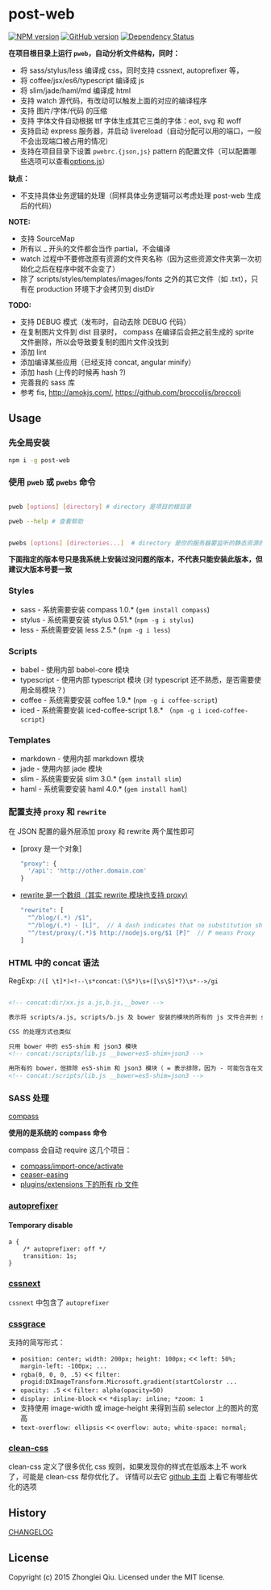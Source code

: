 # post-web
[![NPM version](https://badge.fury.io/js/post-web.svg)](https://npmjs.org/package/post-web)
[![GitHub version][git-tag-image]][project-url]
[![Dependency Status][daviddm-url]][daviddm-image] 
<!--
[![Build Status][travis-image]][travis-url]
[![Code Climate][climate-image]][climate-url]
[![Coverage Status][coveralls-image]][coveralls-url] 
-->


__在项目根目录上运行 `pweb`，自动分析文件结构，同时：__

- 将 sass/stylus/less 编译成 css，同时支持 cssnext, autoprefixer 等，
- 将 coffee/jsx/es6/typescript 编译成 js
- 将 slim/jade/haml/md 编译成 html
- 支持 watch 源代码，有改动可以触发上面的对应的编译程序
- 支持 图片/字体/代码 的压缩
- 支持 字体文件自动根据 ttf 字体生成其它三类的字体：eot, svg 和 woff
- 支持启动 express 服务器，并启动 livereload（自动分配可以用的端口，一般不会出现端口被占用的情况）
- 支持在项目目录下设置 `pwebrc.{json,js}` pattern 的配置文件（可以配置哪些选项可以查看[options.js](./src/options.js)）
<!-- - 支持 将 ttf 字体生成 css：主要作用是生成 iconfont -->


__缺点：__

- 不支持具体业务逻辑的处理（同样具体业务逻辑可以考虑处理 post-web 生成后的代码）


__NOTE:__

* 支持 SourceMap
* 所有以 _ 开头的文件都会当作 partial，不会编译
* watch 过程中不要修改原有资源的文件夹名称（因为这些资源文件夹第一次初始化之后在程序中就不会变了）
* 除了 scripts/styles/templates/images/fonts 之外的其它文件（如 .txt），只有在 production 环境下才会拷贝到 distDir


__TODO:__

* 支持 DEBUG 模式（发布时，自动去除 DEBUG 代码）
* 在复制图片文件到 dist 目录时， compass 在编译后会把之前生成的 sprite 文件删除，所以会导致要复制的图片文件没找到
* 添加 lint
* 添加编译某些应用（已经支持 concat, angular minify）
* 添加 hash (上传的时候再 hash ?)
* 完善我的 sass 库
* 参考 fis, http://amokjs.com/, https://github.com/broccolijs/broccoli


## Usage

### 先全局安装

```bash
npm i -g post-web
```

### 使用 `pweb` 或 `pwebs` 命令


```bash

pweb [options] [directory] # directory 是项目的根目录

pweb --help # 查看帮助


```

```bash

pwebs [options] [directories...]  # directory 是你的服务器要监听的静态资源的文件夹


```

__下面指定的版本号只是我系统上安装过没问题的版本，不代表只能安装此版本，但建议大版本号要一致__

### Styles

* sass        - 系统需要安装 compass 1.0.*  (`gem install compass`)
* stylus      - 系统需要安装 stylus 0.51.*  (`npm -g i stylus`)
* less        - 系统需要安装 less 2.5.*     (`npm -g i less`)

### Scripts

* babel       - 使用内部 babel-core 模块
* typescript  - 使用内部 typescript 模块 (对 typescript 还不熟悉，是否需要使用全局模块？)
* coffee      - 系统需要安装 coffee 1.9.*  (`npm -g i coffee-script`)
* iced        - 系统需要安装 iced-coffee-script 1.8.*  （`npm -g i iced-coffee-script`)

### Templates

* markdown    - 使用内部 markdown 模块
* jade        - 使用内部 jade 模块
* slim        - 系统需要安装 slim 3.0.* (`gem install slim`)
* haml        - 系统需要安装 haml 4.0.* (`gem install haml`)


### 配置支持 `proxy` 和 `rewrite`

在 JSON 配置的最外层添加 proxy 和 rewrite 两个属性即可

* [proxy 是一个对象]
  ```js
  "proxy": {
    '/api': 'http://other.domain.com'
  }
  ```
* [rewrite 是一个数组（其实 rewrite 模块也支持 proxy)](https://www.npmjs.com/package/connect-modrewrite)
  ```js
  "rewrite": [
    "^/blog/(.*) /$1",
    "^/blog/(.*) - [L]",  // A dash indicates that no substitution should be performed.
    "^/test/proxy/(.*)$ http://nodejs.org/$1 [P]"  // P means Proxy
  ]
  ```


### HTML 中的 concat 语法

RegExp: `/([ \t]*)<!--\s*concat:(\S*)\s+([\s\S]*?)\s*-->/gi`

```html

<!-- concat:dir/xx.js a.js,b.js,__bower -->

表示将 scripts/a.js, scripts/b.js 及 bower 安装的模块的所有的 js 文件合并到 scripts/dir/xx.js 中

CSS 的处理方式也类似

```

```html
只用 bower 中的 es5-shim 和 json3 模块
<!-- concat:/scripts/lib.js __bower+es5-shim+json3 -->
```

```html
用所有的 bower，但排除 es5-shim 和 json3 模块（ = 表示排除，因为 - 可能包含在文件名中，所以不能用）
<!-- concat:/scripts/lib.js __bower=es5-shim=json3 -->
```

### SASS 处理

[compass](http://compass-style.org/)

__使用的是系统的 compass 命令__

compass 会自动 require 这几个项目：

- [compass/import-once/activate](https://github.com/Compass/compass/tree/master/import-once)
- [ceaser-easing](https://github.com/jhardy/compass-ceaser-easing)
- [plugins/extensions 下的所有 rb 文件](./plugins/extensions)



### [autoprefixer](https://github.com/postcss/autoprefixer)

#### Temporary disable

```
a {
    /* autoprefixer: off */
    transition: 1s;
}
```

### [cssnext](https://github.com/cssnext/cssnext)

`cssnext` 中包含了 `autoprefixer`


### [cssgrace](https://github.com/cssdream/cssgrace)

支持的简写形式：

* `position: center; width: 200px; height: 100px;` << `left: 50%; margin-left: -100px; ...` 
* `rgba(0, 0, 0, .5)`     << `filter: progid:DXImageTransform.Microsoft.gradient(startColorstr ...`
* `opacity: .5`           << `filter: alpha(opacity=50)`
* `display: inline-block` << `*display: inline; *zoom: 1`
* 支持使用 image-width 或 image-height 来得到当前 selector 上的图片的宽高
* `text-overflow: ellipsis` << `overflow: auto; white-space: normal;`

### [clean-css](https://github.com/jakubpawlowicz/clean-css)

clean-css 定义了很多优化 css 规则，如果发现你的样式在低版本上不 work 了，可能是 clean-css 帮你优化了。
详情可以去它 [github 主页](https://github.com/jakubpawlowicz/clean-css) 上看它有哪些优化的选项




## History

[CHANGELOG](CHANGELOG.md)


## License

Copyright (c) 2015 Zhonglei Qiu. Licensed under the MIT license.



[project-url]: https://github.com/qiu8310/post-web
[git-tag-image]: http://img.shields.io/github/tag/qiu8310/post-web.svg
[climate-url]: https://codeclimate.com/github/qiu8310/post-web
[climate-image]: https://codeclimate.com/github/qiu8310/post-web/badges/gpa.svg
[travis-url]: https://travis-ci.org/qiu8310/post-web
[travis-image]: https://travis-ci.org/qiu8310/post-web.svg?branch=master
[daviddm-url]: https://david-dm.org/qiu8310/post-web.svg?theme=shields.io
[daviddm-image]: https://david-dm.org/qiu8310/post-web
[coveralls-url]: https://coveralls.io/r/qiu8310/post-web
[coveralls-image]: https://coveralls.io/repos/qiu8310/post-web/badge.png

